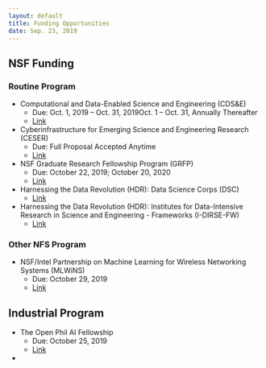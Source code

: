 ```yaml
---
layout: default
title: Funding Opportunities
date: Sep. 23, 2019
---
```

## NSF Funding

### Routine Program

* Computational and Data-Enabled Science and Engineering (CDS&E)
  * Due: Oct. 1, 2019 – Oct. 31, 2019Oct. 1 – Oct. 31, Annually Thereafter
  * [Link](https://www.nsf.gov/funding/pgm_summ.jsp?pims_id=504813&org=CISE&sel_org=CISE&from=fund)
* Cyberinfrastructure for Emerging Science and Engineering Research (CESER)
  * Due: Full Proposal Accepted Anytime
  * [Link](https://www.nsf.gov/funding/pgm_summ.jsp?pims_id=505385&org=CISE&sel_org=CISE&from=fund)
* NSF Graduate Research Fellowship Program  (GRFP)
  * Due: October 22, 2019; October 20, 2020
  * [Link](https://www.nsf.gov/funding/pgm_summ.jsp?pims_id=6201&org=CISE&sel_org=CISE&from=fund)
* Harnessing the Data Revolution (HDR): Data Science Corps  (DSC)
  * [Link](https://www.nsf.gov/funding/pgm_summ.jsp?pims_id=505536&org=CISE&sel_org=CISE&from=fund)
* Harnessing the Data Revolution (HDR): Institutes for Data-Intensive Research in Science and Engineering - Frameworks (I-DIRSE-FW)
  * [Link](https://www.nsf.gov/funding/pgm_summ.jsp?pims_id=505631&org=CISE&sel_org=CISE&from=fund)

### Other NFS Program

* NSF/Intel Partnership on Machine Learning for Wireless Networking Systems  (MLWiNS)
  * Due: October 29, 2019
  * [Link](https://www.nsf.gov/funding/pgm_summ.jsp?pims_id=505687&org=CISE&sel_org=CISE&from=fund)



## Industrial Program

* The Open Phil AI Fellowship
  * Due: October 25, 2019
  * [Link](https://www.openphilanthropy.org/focus/global-catastrophic-risks/potential-risks-advanced-artificial-intelligence/the-open-phil-ai-fellowship)
* 